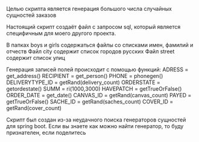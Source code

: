 Целью скрипта является генерация большого числа случайных сущностей заказов

Настоящий скрипт создаёт файл с запросом sql, который является специфичным для моего другого проекта.

В папках boys и girls содержаться файлы со списками имен, фамилий и отчеств
Файл city содержит список городов русских
Файл street содержит список улиц


Генерация записей полей происходит с помощью функций:
ADRESS = get_address()
RECIPIENT = get_person()
PHONE = phonegen()
DELIVERYTYPE_ID = getRand(delivery_count)
ORDERSTATE = getordestate()
SUMM = ri(1000,3000)
HAVEPATCH = getTrueOrFalse()
ORDER_DATE = get_date()
CANVAS_ID = getRand(canvas_count)
PAYED = getTrueOrFalse()
SACHE_ID = getRand(saches_count)
COVER_ID = getRand(cover_count)


Скрипт был создан из-за неудачного поиска генераторов сущностей для spring boot.
Если вы знаете как можно найти генератор, то буду признателен, если поделитесь